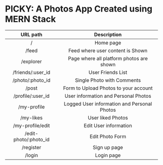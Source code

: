 # PICKY: A Photos App Created using MERN Stack

| URL path                    | Description           | 
| :--------------------------:|:---------------------:|
| /                           |  Home page            | 
| /feed                           |  Feed where user content is Shown            | 
| /explorer                           |  Page where all platform photos are shown            | 
| /friends/:user_id                 |  User Friends List     |
| /photo/:photo_id                           |  Single Photo with Comments            | 
| /post                           |  Form to Upload Photos to your account            | 
| /profile/:user_id                 |  User information and Personal Photos     |
| /my-profile                 |  Logged User information and Personal Photos     |
| /my-likes                 |  User liked Photos     |
| /my-profile/edit            |  Edit User information| 
| /edit-photo/:photo_id            |  Edit Photo Form| 
| /register                   |  Sign up page         |
| /login                      |  Login page           |